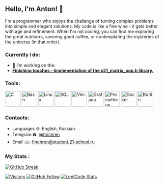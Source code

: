## Hello, I'm Anton! 👋

I'm a programmer who enjoys the challenge of turning complex problems into simple and elegant solutions. My code is like a fine wine - it gets better with age and refinement. When I'm not coding, you can find me exploring the great outdoors, savoring good coffee, or contemplating the mysteries of the universe (in that order).

### Currently I do:
- 🌱 I’m working on the:
- **[Finishing touches - Implementation of the s21_matrix_oop.h library.](https://github.com/finchren/s21_cpp_matrix)**


### Tools:
<a href="https://en.wikipedia.org/wiki/C_(programming_language)">
  <img src="https://i.imgur.com/zINUxVf.png" alt="C" width="50"/>
</a>
<a href="https://www.wikiwand.com/en/Bash_(Unix_shell)">
  <img src="https://upload.wikimedia.org/wikipedia/commons/thumb/4/4b/Bash_Logo_Colored.svg/1024px-Bash_Logo_Colored.svg.png" alt="Bash" height="50"/>
</a>
<a href="https://en.wikipedia.org/wiki/Linux">
  <img src="https://upload.wikimedia.org/wikipedia/commons/thumb/3/35/Tux.svg/1200px-Tux.svg.png" alt="Linux" height="50"/>
</a>
<a href="https://en.wikipedia.org/wiki/SQL">
  <img src="https://mpng.subpng.com/20180816/yix/kisspng-microsoft-sql-server-computer-icons-database-serve-sql-file-format-symbol-svg-png-icon-free-download-5b7624bb0dee59.4440055115344693070571.jpg" alt="SQL" height="50"/>
</a>
<a href="https://www.vim.org/">
  <img src="https://cdn.freebiesupply.com/logos/large/2x/vim-logo-png-transparent.png" alt="Vim" height="50"/>
</a>
<a href="https://grafana.com/)">
  <img src="https://assets.website-files.com/627ba6588811eca90ffd6f2a/6282a6afbfe3d16f0a4d67f9_grafana.png" alt="Grafana" width="50"/>
</a>
<a href="https://prometheus.io/)">
  <img src="https://upload.wikimedia.org/wikipedia/commons/thumb/3/38/Prometheus_software_logo.svg/2066px-Prometheus_software_logo.svg.png" alt="Prometheus" width="50"/>
</a>
<a href="https://www.docker.com/)">
  <img src="https://www.docker.com/wp-content/uploads/2022/03/vertical-logo-monochromatic.png" alt="Docker" width="50"/>
</a>
<a href="https://kotlinlang.org/">
  <img src="https://upload.wikimedia.org/wikipedia/commons/thumb/0/06/Kotlin_Icon.svg/2048px-Kotlin_Icon.svg.png" alt="Kotlin" height="50"/>
</a>

### Contacts:
- Languages 🌐: English, Russian.
- Telegram ☎️: [@finchren](https://t.me/finchren)
- Email ✉️: finchren@student.21-school.ru

### My Stats :
[![GitHub Streak](http://github-readme-streak-stats.herokuapp.com?user=finchren&theme=light&hide_border=true&date_format=M%20j%5B%2C%20Y%5D)](https://git.io/streak-stats)

[![Visitors](https://shields-io-visitor-counter.herokuapp.com/badge?page=finchren&label=visitors&logo=Codeforces&style=for-the-badge&labelColor=black&color=forestgreen)](https://www.youtube.com/watch?v=dQw4w9WgXcQ)
[![GitHub Follow](https://img.shields.io/github/followers/finchren?label=follow&logo=github&style=for-the-badge&labelColor=black)](https://github.com/finchren)
[![LeetCode Stats](https://img.shields.io/badge/dynamic/json?style=for-the-badge&labelColor=black&color=%23ffa116&label=Solved&query=solvedOverTotal&url=https%3A%2F%2Fleetcode-badge.vercel.app%2Fapi%2Fusers%2Ffinchren&logo=leetcode&logoColor=yellow)](https://leetcode.com/finchren/)
